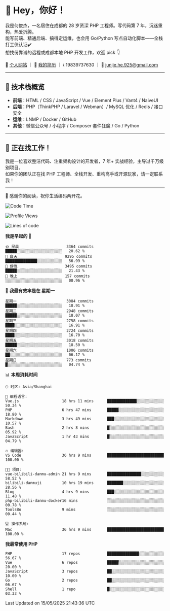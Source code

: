 # 👋 Hey，你好！

我是何俊杰，一名居住在成都的 28 岁资深 PHP 工程师。写代码第 7 年，沉迷重构，热爱折腾。  
能写前端、精通后端、搞得定运维，也会用 Go/Python 写点自动化脚本——全栈打工侠认证✔️  
想找份靠谱的远程或成都本地 PHP 开发工作，欢迎 pick 👇

📄 [个人网站](https://hejunjie.life) ｜ 📄 [我的简历](https://hejunjie.life/docx/%E7%AE%80%E5%8E%8620250406.pdf) ｜ 📞 19839737630 ｜ 📮 junjie.he.925@gmail.com

---

## 🚀 技术栈概览

- **前端**：HTML / CSS / JavaScript / Vue / Element Plus / Vant4 / NaiveUI  
- **后端**：PHP（ThinkPHP / Laravel / Webman）/ MySQL 优化 / Redis / 接口安全  
- **运维**：LNMP / Docker / GitHub  
- **其他**：微信公众号 / 小程序 / Composer 套件狂魔 / Go / Python

---

## 📢 正在找工作！

我是一位喜欢整洁代码、注重架构设计的开发者，7 年+ 实战经验，主导过千万级别项目。  
如果你的团队正在找 PHP 工程师、全栈开发、重构高手或开源玩家，请一定联系我！

---

👋 感谢你的阅读，祝你生活编码两开花。


<!--START_SECTION:waka-->
![Code Time](http://img.shields.io/badge/Code%20Time-108%20hrs%2043%20mins-blue)

![Profile Views](http://img.shields.io/badge/%E4%B8%AA%E4%BA%BA%E8%B5%84%E6%96%99%E8%A7%82%E7%9C%8B%E6%AC%A1%E6%95%B0-3-blue)

![Lines of code](https://img.shields.io/badge/%E4%BB%8E%E3%80%8CHello%20World%E3%80%8D%E8%B5%B7%E6%88%91%E5%B7%B2%E7%BB%8F%E5%86%99%E4%BA%86-5.8%20million%20%E8%A1%8C%E4%BB%A3%E7%A0%81-blue)

**我是早起的 🐤** 

```text
🌞 早晨                     3364 commits        █████░░░░░░░░░░░░░░░░░░░░   20.62 % 
🌆 白天                     9295 commits        ██████████████░░░░░░░░░░░   56.99 % 
🌃 傍晚                     3495 commits        █████░░░░░░░░░░░░░░░░░░░░   21.43 % 
🌙 晚上                     157 commits         ░░░░░░░░░░░░░░░░░░░░░░░░░   00.96 % 
```
📅 **我最有效率是在 星期一** 

```text
星期一                      3084 commits        █████░░░░░░░░░░░░░░░░░░░░   18.91 % 
星期二                      2948 commits        █████░░░░░░░░░░░░░░░░░░░░   18.07 % 
星期三                      2758 commits        ████░░░░░░░░░░░░░░░░░░░░░   16.91 % 
星期四                      2724 commits        ████░░░░░░░░░░░░░░░░░░░░░   16.70 % 
星期五                      3018 commits        █████░░░░░░░░░░░░░░░░░░░░   18.50 % 
星期六                      1006 commits        ██░░░░░░░░░░░░░░░░░░░░░░░   06.17 % 
星期日                      773 commits         █░░░░░░░░░░░░░░░░░░░░░░░░   04.74 % 
```


📊 **本周消耗时间** 

```text
🕑︎ 时区: Asia/Shanghai

💬 编程语言: 
Vue.js                   18 hrs 11 mins      █████████████░░░░░░░░░░░░   50.34 % 
PHP                      6 hrs 47 mins       █████░░░░░░░░░░░░░░░░░░░░   18.80 % 
Markdown                 3 hrs 49 mins       ███░░░░░░░░░░░░░░░░░░░░░░   10.57 % 
Bash                     2 hrs 8 mins        █░░░░░░░░░░░░░░░░░░░░░░░░   05.92 % 
JavaScript               1 hr 43 mins        █░░░░░░░░░░░░░░░░░░░░░░░░   04.79 % 

🔥 编辑器: 
VS Code                  36 hrs 9 mins       █████████████████████████   100.00 % 

🐱‍💻 项目: 
vue-bilibili-danmu-admin 21 hrs 9 mins       ███████████████░░░░░░░░░░   58.52 % 
bilibili-danmuji         10 hrs 19 mins      ███████░░░░░░░░░░░░░░░░░░   28.56 % 
Blog                     4 hrs 9 mins        ███░░░░░░░░░░░░░░░░░░░░░░   11.48 % 
php-bilibili-danmu-docker16 mins             ░░░░░░░░░░░░░░░░░░░░░░░░░   00.78 % 
ToolsBo                  9 mins              ░░░░░░░░░░░░░░░░░░░░░░░░░   00.44 % 

💻 操作系统: 
Mac                      36 hrs 9 mins       █████████████████████████   100.00 % 
```

**我最常使用 PHP** 

```text
PHP                      17 repos            ██████████████░░░░░░░░░░░   56.67 % 
Vue                      6 repos             █████░░░░░░░░░░░░░░░░░░░░   20.00 % 
JavaScript               3 repos             ██░░░░░░░░░░░░░░░░░░░░░░░   10.00 % 
Go                       2 repos             ██░░░░░░░░░░░░░░░░░░░░░░░   06.67 % 
Shell                    1 repo              █░░░░░░░░░░░░░░░░░░░░░░░░   03.33 % 
```




 Last Updated on 15/05/2025 21:43:36 UTC
<!--END_SECTION:waka-->
